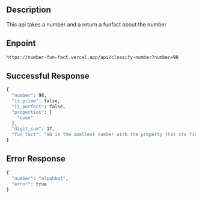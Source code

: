## Description
This api takes a number and a return a funfact about the number

## Enpoint
```bash
https://number-fun-fact.vercel.app/api/classify-number?number=98
```

## Successful Response
```bash
{
  "number": 98,
  "is_prime": false,
  "is_perfect": false,
  "properties": [
    "even"
  ],
  "digit_sum": 17,
  "fun_fact": "98 is the smallest number with the property that its first 5 multiples contain the digit 9."
}
```

## Error Response
```bash
{
  "number": "alpahbet",
  "error": true
}
```
